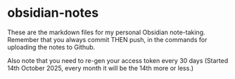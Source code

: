# obsidian-notes
These are the markdown files for my personal Obsidian note-taking.
Remember that you always commit THEN push, in the commands for uploading the notes to Github.

Also note that you need to re-gen your access token every 30 days (Started 14th October 2025, every month it will be the 14th more or less.)